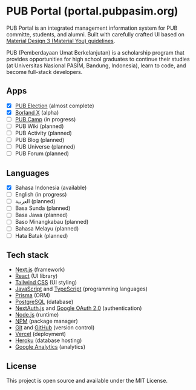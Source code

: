 # PUB Portal (portal.pubpasim.org)

PUB Portal is an integrated management information system for PUB committe, students, and alumni. Built with carefully crafted UI based on [Material Design 3 (Material You) guidelines](https://m3.material.io/).

PUB (Pemberdayaan Umat Berkelanjutan) is a scholarship program that provides opportunities for high school graduates to continue their studies (at Universitas Nasional PASIM, Bandung, Indonesia), learn to code, and become full-stack developers.

## Apps

- [x] [PUB Election](https://portal.pubpasim.org/elections) (almost complete)
- [x] [Borland X](https://github.com/romikusumabakti/borland-x) (alpha)
- [ ] [PUB Camp](https://portal.pubpasim.org/camp) (in progress)
- [ ] PUB Wiki (planned)
- [ ] PUB Activity (planned)
- [ ] PUB Blog (planned)
- [ ] PUB Universe (planned)
- [ ] PUB Forum (planned)

## Languages

- [x] Bahasa Indonesia (available)
- [ ] English (in progress)
- [ ] العربية (planned)
- [ ] Basa Sunda (planned)
- [ ] Basa Jawa (planned)
- [ ] Baso Minangkabau (planned)
- [ ] Bahasa Melayu (planned)
- [ ] Hata Batak (planned)

## Tech stack

- [Next.js](https://nextjs.org/) (framework)
- [React](https://reactjs.org/) (UI library)
- [Tailwind CSS](https://tailwindcss.com/) (UI styling)
- [JavaScript](https://developer.mozilla.org/en-US/docs/Web/JavaScript) and [TypeScript](https://www.typescriptlang.org/) (programming languages)
- [Prisma](https://www.prisma.io/) (ORM)
- [PostgreSQL](https://www.postgresql.org/) (database)
- [NextAuth.js](https://next-auth.js.org/) and [Google OAuth 2.0](https://developers.google.com/identity/protocols/oauth2) (authentication)
- [Node.js](https://nodejs.org/) (runtime)
- [NPM](https://www.npmjs.com/) (package manager)
- [Git](https://git-scm.com/) and [GitHub](https://github.com/) (version control)
- [Vercel](https://vercel.com/) (deployment)
- [Heroku](https://www.heroku.com/) (database hosting)
- [Google Analytics](https://analytics.google.com/) (analytics)

## License

This project is open source and available under the MIT License.
